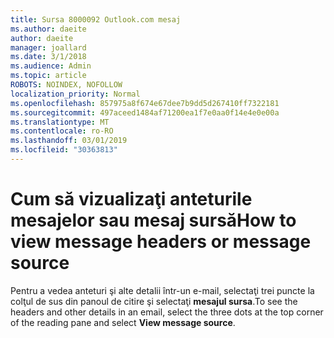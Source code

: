 ```yaml
---
title: Sursa 8000092 Outlook.com mesaj
ms.author: daeite
author: daeite
manager: joallard
ms.date: 3/1/2018
ms.audience: Admin
ms.topic: article
ROBOTS: NOINDEX, NOFOLLOW
localization_priority: Normal
ms.openlocfilehash: 857975a8f674e67dee7b9dd5d267410ff7322181
ms.sourcegitcommit: 497aceed1484af71200ea1f7e0aa0f14e4e0e00a
ms.translationtype: MT
ms.contentlocale: ro-RO
ms.lasthandoff: 03/01/2019
ms.locfileid: "30363813"
---
```

# <a name="how-to-view-message-headers-or-message-source"></a><span data-ttu-id="1f3f7-102">Cum să vizualizaţi anteturile mesajelor sau mesaj sursă</span><span class="sxs-lookup"><span data-stu-id="1f3f7-102">How to view message headers or message source</span></span>

<span data-ttu-id="1f3f7-103">Pentru a vedea anteturi şi alte detalii într-un e-mail, selectaţi trei puncte la colţul de sus din panoul de citire şi selectaţi **mesajul sursa**.</span><span class="sxs-lookup"><span data-stu-id="1f3f7-103">To see the headers and other details in an email, select the three dots at the top corner of the reading pane and select **View message source**.</span></span>